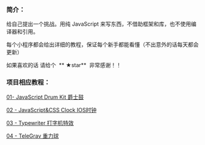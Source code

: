 ### 简介：
给自己提出一个挑战。用纯 JavaScript 来写东西，不借助框架和库，也不使用编译器和引用。

每个小程序都会给出详细的教程，保证每个新手都能看懂（不出意外的话每天都会更新）

如果喜欢的话 请给个  ** ★star**  非常感谢！！

### 项目相应教程：

[01- JavaScript Drum Kit 爵士鼓](http://www.jianshu.com/p/2f0b0f78b4c7)

[02 - JavaScript&CSS Clock IOS时钟](http://www.jianshu.com/p/f3802bf2a20a)

[03 - Typewriter 打字机特效](http://www.jianshu.com/p/027a76c94f77)

[04 - TeleGrav 重力球](http://www.jianshu.com/p/fd4a9ac5edb8)
